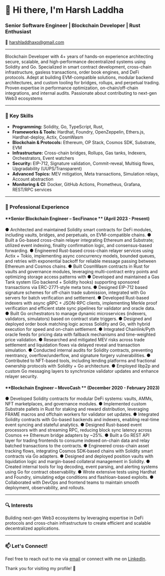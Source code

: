 # 👋 Hi there, I'm Harsh Laddha

### Senior Software Engineer | Blockchain Developer | Rust Enthusiast

📧 [harshladdhaxo@gmail.com](mailto:harshladdhaxo@gmail.com)

---

Blockchain Developer with 4+ years of hands-on experience architecting secure, scalable, and high-performance 
decentralized  systems  using  Solidity  and  Go.  Specialized  in  smart  contract  development,  cross-chain 
infrastructure, gasless transactions, order book engines, and DeFi protocols. Adept at building EVM-compatible 
solutions, modular backend architectures, and custom tooling for bridges, rollups, and perpetual trading. Proven 
expertise in performance optimization, on-chain/off-chain integrations, and internal audits. Passionate about 
contributing to next-gen Web3 ecosystems

---

### 🌟 Key Skills

- **Programming:** Solidity, Go, TypeScript, Rust, 
- **Frameworks & Tools:** Hardhat, Foundry, OpenZeppelin, Ethers.js, Hardhat-deploy, Actix, CosmWasm 
- **Blockchain & Protocols:** Ethereum, OP Stack, Cosmos SDK, Substrate, EVM 
- **Infrastructure:** Cross-chain bridges, Rollups, Gas tanks, Indexers, Orchestrators, Event watchers 
- **Security:** EIP-712, Signature validation, Commit-reveal, Multisig flows, Upgradability (UUPS/Transparent) 
- **Advanced Topics:** MEV mitigation, Meta transactions, Simulation relays, Account abstraction 
- **Monitoring & CI:** Docker, GitHub Actions, Prometheus, Grafana, REST/RPC services

---

### 💼 Professional Experience

#### **Senior Blockchain Engineer – SecFinance ** (April 2023 - Present)
●  Architected  and maintained Solidity smart contracts for DeFi modules, including vaults, bridges, and 
perpetuals, on EVM-compatible chains. 
●  Built a Go-based cross-chain relayer integrating Ethereum and Substrate; utilized event indexing, finality 
confirmation logic, and consensus-based forwarding. 
●  Engineered  Rust-based  cross-chain  relayer  services  using  Actix  +  Tokio,  implementing  async 
concurrency models, bounded queues, and retries with exponential backoff for reliable message passing 
between Ethereum and Cosmos chains. 
●  Built CosmWasm contracts in Rust for vaults and governance modules, leveraging multi-contract entry 
points  and optimizing storage access patterns with 
●  Developed  and maintained a Gas Tank system (Go backend + Solidity hooks) supporting sponsored 
transactions via ERC-2771-style meta txns. 
●  Designed EIP-712 based signature schemes for off-chain trade submission, integrated with Go servers for 
batch verification and settlement. 
●  Developed  Rust-based  indexers  with  async  gRPC  +  JSON-RPC  clients,  implementing Merkle proof 
verification and efficient state sync pipelines for validator and oracle data. 
●  Built  Go  orchestrators  to  manage dynamic microservices (indexers, validators, simulators) based on 
contract state triggers. 
●  Designed and deployed order book matching logic across Solidity and Go, with hybrid execution for 
speed and on-chain settlement. 
●  Integrated Chainlink/Pyth oracle feeds for pricing data with fallback mechanisms and time-weighted 
price validation. 
●  Researched and mitigated MEV risks across trade settlement and liquidation flows via delayed reveal 
and transaction simulation. 
●  Conducted  internal  audits  for  Solidity  contracts,  preventing  reentrancy,  overflow/underflow,  and 
signature forgery vulnerabilities. 
●  Contributed to NFT-based tools, including lending platforms and fractional ownership protocols with 
Solidity + Go architecture. 
●  Employed  libp2p  and  custom  Go  messaging  layers  to  synchronize  validator updates and enhance 
relayer security.

#### **Blockchain Engineer – MovoCash ** (December 2020 - February 2023)
●  Developed  Solidity  contracts  for  modular  DeFi  systems:  vaults,  AMMs,  NFT  marketplaces,  and 
governance modules. 
●  Implemented custom Substrate pallets in Rust for staking and reward distribution, leveraging FRAME 
macros and offchain workers for validator set updates. 
●  Integrated Solidity contracts with Go-based backends and indexers, enabling real-time event syncing 
and stateful analytics. 
●  Designed Rust-based event processors with and streaming RPC, reducing block sync latency across 
Cosmos ↔ Ethereum bridge adapters by ~25%. 
●  Built a Go REST API layer for trading frontends to consume indexed on-chain data and relay batched 
transactions to the contracts. 
●  Engineered cross-chain asset tracking flows, integrating Cosmos SDK-based chains with Solidity smart 
contracts via Go adapters. 
●  Designed and deployed position vaults with liquidation logic and margin-based collateral management 
in Solidity. 
●  Created internal tools for log decoding, event parsing, and alerting systems using Go for contract 
observability. 
●  Wrote extensive tests using Hardhat and Foundry, simulating edge conditions and flashloan-based 
exploits. 
●  Collaborated with DevOps and frontend teams to maintain smooth deployment, observability, and 
rollouts. 


---

### 🔍 Interests
Building next-gen Web3 ecosystems by leveraging expertise in DeFi protocols and cross-chain infrastructure to create efficient and scalable decentralized applications.

---

### 📫 Let's Connect!
Feel free to reach out to me via [email](mailto:harshladdhaxo@gmail.com) or connect with me on [LinkedIn](https://www.linkedin.com/in/harsh-laddha-676937382/).

Thank you for visiting my profile! 🚀
